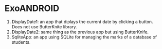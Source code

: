 # ExoANDROID

1) DisplayDate1: an app that diplays the current date by clicking a button. 
   Does not use ButterKnite library.
2) DisplayDate2: same thing as the previous app but using ButterKnife.
3) SqliteApp: an app using SQLite for managing the marks of a database of students. 
